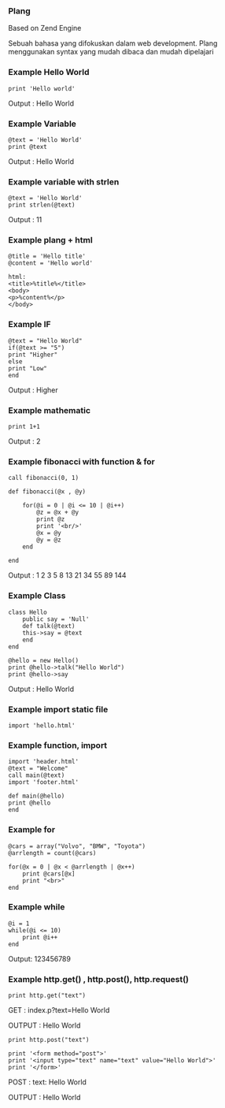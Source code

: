 ### Plang
Based on Zend Engine

Sebuah bahasa yang difokuskan dalam web development. Plang menggunakan syntax yang mudah dibaca dan mudah dipelajari

### Example Hello World
```jade
print 'Hello world'
```
Output : Hello World

### Example Variable

```jade
@text = 'Hello World'
print @text
```
Output : Hello World

### Example variable with strlen
```jade
@text = 'Hello World'
print strlen(@text)
```
Output : 11

### Example plang + html
```jade
@title = 'Hello title'
@content = 'Hello world'

html:
<title>%title%</title>
<body>
<p>%content%</p>
</body>
```

### Example IF

```jade
@text = "Hello World"
if(@text >= "5")
print "Higher"
else
print "Low"
end
```
Output : Higher

### Example mathematic
```jade
print 1+1
```
Output : 2

### Example fibonacci with function & for

```jade
call fibonacci(0, 1)

def fibonacci(@x , @y)

    for(@i = 0 | @i <= 10 | @i++)
        @z = @x + @y
        print @z
        print '<br/>'
        @x = @y    
        @y = @z     
    end

end
```

Output :
1
2
3
5
8
13
21
34
55
89
144

### Example Class
```jade
class Hello
    public say = 'Null'
    def talk(@text)
    this->say = @text
    end
end

@hello = new Hello()
print @hello->talk("Hello World")
print @hello->say
```
Output : Hello World

### Example import static file
```jade
import 'hello.html'
```
### Example function, import
```jade
import 'header.html'
@text = "Welcome"
call main(@text)
import 'footer.html'

def main(@hello)
print @hello
end
```
### Example for
```jade
@cars = array("Volvo", "BMW", "Toyota")
@arrlength = count(@cars)

for(@x = 0 | @x < @arrlength | @x++)
    print @cars[@x]
    print "<br>"
end
```

### Example while
```jade
@i = 1
while(@i <= 10)
    print @i++
end
```
Output: 123456789

### Example http.get() , http.post(), http.request()
```jade
print http.get("text")
```
GET : index.p?text=Hello World

OUTPUT : Hello World

```jade
print http.post("text")

print '<form method="post">'
print '<input type="text" name="text" value="Hello World">'
print '</form>'
```
POST : text: Hello World

OUTPUT : Hello World